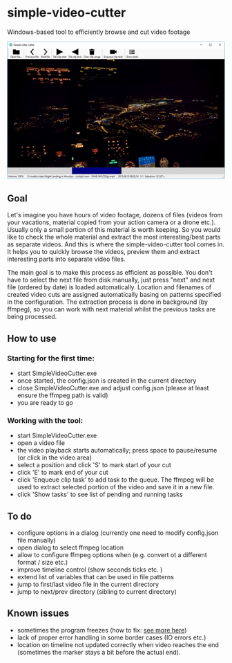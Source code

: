 # simple-video-cutter

Windows-based tool to efficiently browse and cut video footage

![Screenshot](screenshot.png)

## Goal

Let's imagine you have hours of video footage, dozens of files (videos from your vacations, material copied from your action camera or a drone etc.). 
Usually only a small portion of this material is worth keeping. So you would like to check the whole material and extract the most interesting/best 
parts as separate videos. And this is where the simple-video-cutter tool comes in. It helps you to quickly browse the videos, preview them and 
extract interesting parts into separate video files. 

The main goal is to make this process as efficient as possible. 
You don't have to select the next file from disk manually, just press "next" and next file (ordered by date) is loaded automatically. 
Location and filenames of created video cuts are assigned automatically basing on patterns specified in the configuration. 
The extraction process is done in background (by ffmpeg), so you can work with next material whilst the previous tasks are being processed. 

## How to use 

### Starting for the first time: 
- start SimpleVideoCutter.exe
- once started, the config.json is created in the current directory
- close SimpleVideoCutter.exe and adjust config.json (please at least ensure the ffmpeg path is valid)
- you are ready to go 

### Working with the tool:
- start SimpleVideoCutter.exe
- open a video file 
- the video playback starts automatically; press space to pause/resume (or click in the video area)
- select a position and click 'S' to mark start of your cut 
- click 'E' to mark end of your cut 
- click 'Enqueue clip task' to add task to the queue. 
  The ffmpeg will be used to extract selected portion of the video and save it in a new file. 
- click 'Show tasks' to see list of pending and running tasks



## To do
- configure options in a dialog (currently one need to modify config.json file manually)
- open dialog to select ffmpeg location 
- allow to configure ffmpeg options when (e.g. convert ot a different format / size etc.) 
- improve timeline control (show seconds ticks etc. )
- extend list of variables that can be used in file patterns 
- jump to first/last video file in the current directory 
- jump to next/prev directory (sibling to current directory)



## Known issues
- sometimes the program freezes (how to fix: [see more here](https://github.com/ZeBobo5/Vlc.DotNet/wiki/Vlc.DotNet-freezes-(don't-call-Vlc.DotNet-from-a-Vlc.DotNet-callback)))
- lack of proper error handling in some border cases (IO errors etc.) 
- location on timeline not updated correctly when video reaches the end 
  (sometimes the marker stays a bit before the actual end). 


